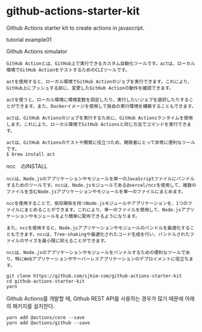 # github-actions-starter-kit

Github Actions starter kit to create actions in javascript.

tutorial example01

Github Actions simulator
````
GitHub Actionとは、GitHub上で実行できるカスタム自動化ツールです。actは、ローカル環境でGitHub ActionをテストするためのCLIツールです。

actを使用すると、ローカル環境でGitHub Actionのジョブを実行できます。これにより、GitHub上にプッシュする前に、変更したGitHub Actionの動作を確認できます。

actを使うと、ローカル環境に環境変数を設定したり、実行したいジョブを選択したりすることができます。また、Dockerイメージを使用して独自の実行環境を構築することもできます。

actは、GitHub Actionsのジョブを実行するために、GitHub Actionsランタイムを使用します。これにより、ローカル環境でGitHub Actionsと同じ方法でコマンドを実行できます。

actは、GitHub Actionsのテストや開発に役立つため、開発者にとって非常に便利なツールです。
$ brew install act

````
ncc　のINSTALL
```
nccは、Node.jsのアプリケーションやモジュールを単一のJavaScriptファイルにバンドルするためのツールです。nccは、Node.jsモジュールである@vercel/nccを使用して、複数のファイルを含むNode.jsアプリケーションやモジュールを単一のファイルにまとめます。

nccを使用することで、依存関係を持つNode.jsモジュールやアプリケーションを、1つのファイルにまとめることができます。これにより、単一のファイルを使用して、Node.jsアプリケーションやモジュールをより簡単に配布できるようになります。

また、nccを使用すると、Node.jsアプリケーションやモジュールのバンドルを最適化することもできます。nccは、Tree-shakingや最適化されたコード生成を行い、バンドルされたファイルのサイズを最小限に抑えることができます。

nccは、Node.jsのアプリケーションやモジュールをバンドルするための便利なツールであり、特にWebアプリケーションやサーバーレスアプリケーションのデプロイメントに役立ちます。
```

```
git clone https://github.com/sjkim-com/github-actions-starter-kit
cd github-actions-starter-kit
yarn 
```
Github Actions를 개발할 때, Github REST API를 사용하는 경우가 많기 때문에 아래의 패키지를 설치한다.

``` 
yarn add @actions/core --save
yarn add @actions/github --save
```

